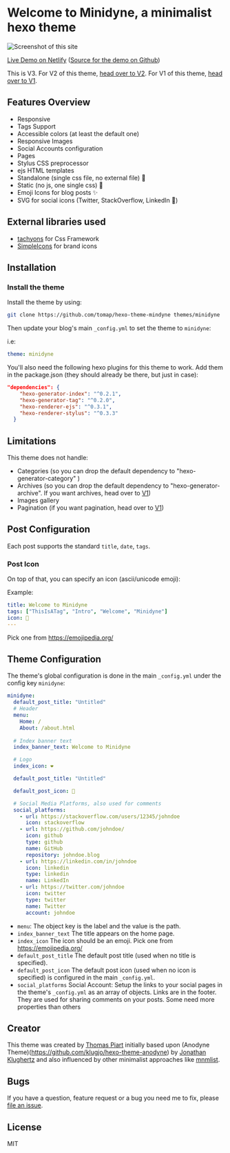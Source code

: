 # Welcome to Minidyne, a minimalist hexo theme

![Screenshot of this site](https://hexo-theme-minidyne-demo.netlify.com/screenshot.png)

[Live Demo on Netlify](https://hexo-theme-minidyne-demo.netlify.com/)
([Source for the demo on Github](https://github.com/tomap/hexo-theme-minidyne-demo))

<!-- more -->

This is V3. 
For V2 of this theme, [head over to V2](https://github.com/tomap/hexo-theme-minidyne/tree/v2).
For V1 of this theme, [head over to V1](https://github.com/tomap/hexo-theme-minidyne/tree/v1).

## Features Overview

- Responsive
- Tags Support
- Accessible colors (at least the default one)
- Responsive Images
- Social Accounts configuration
- Pages
- Stylus CSS preprocessor
- ejs HTML templates
- Standalone (single css file, no external file) 🥊
- Static (no js, one single css) 🍊
- Emoji Icons for blog posts ✨
- SVG for social icons (Twitter, StackOverflow, LinkedIn 📰)

## External libraries used

- [tachyons](https://tachyons.io/) for Css Framework
- [SimpleIcons](https://simpleicons.org/) for brand icons

## Installation

### Install the theme

Install the theme by using:

```bash
git clone https://github.com/tomap/hexo-theme-mindyne themes/minidyne
```

Then update your blog's main `_config.yml` to set the theme to `minidyne`:

i.e:

``` yaml
theme: minidyne
```

You'll also need the following hexo plugins for this theme to work.
Add them in the package.json (they should already be there, but just in case):

```json
"dependencies": {
    "hexo-generator-index": "^0.2.1",
    "hexo-generator-tag": "^0.2.0",
    "hexo-renderer-ejs": "^0.3.1",
    "hexo-renderer-stylus": "^0.3.3"
  }
```

## Limitations

This theme does not handle:

- Categories (so you can drop the default dependency to "hexo-generator-category" )
- Archives (so you can drop the default dependency to "hexo-generator-archive". If you want archives, head over to [V1](https://github.com/tomap/hexo-theme-minidyne/tree/v1))
- Images gallery
- Pagination (if you want pagination, head over to [V1](https://github.com/tomap/hexo-theme-minidyne/tree/v1))

## Post Configuration

Each post supports the standard `title`, `date`, `tags`.

### Post Icon

On top of that, you can specify an icon (ascii/unicode emoji):

Example:

``` yaml
title: Welcome to Minidyne
tags: ["ThisIsATag", "Intro", "Welcome", "Minidyne"]
icon: 🤝
---
```

Pick one from https://emojipedia.org/

## Theme Configuration

The theme's global configuration is done in the main `_config.yml` under the config key `minidyne`:

``` yaml
minidyne:
  default_post_title: "Untitled"
  # Header
  menu:
    Home: /
    About: /about.html
  
  # Index banner text
  index_banner_text: Welcome to Minidyne

  # Logo
  index_icon: ❤️

  default_post_title: "Untitled"

  default_post_icon: 🧙

  # Social Media Platforms, also used for comments
  social_platforms:
    - url: https://stackoverflow.com/users/12345/johndoe
      icon: stackoverflow
    - url: https://github.com/johndoe/
      icon: github
      type: github
      name: GitHub
      repository: johndoe.blog
    - url: https://linkedin.com/in/johndoe
      icon: linkedin
      type: linkedin
      name: LinkedIn
    - url: https://twitter.com/johndoe
      icon: twitter
      type: twitter
      name: Twitter
      account: johndoe
```

* `menu`: The object key is the label and the value is the path.
* `index_banner_text` The title appears on the home page.
* `index_icon` The icon should be an emoji. Pick one from https://emojipedia.org/
* `default_post_title` The default post title (used when no title is specified).
* `default_post_icon` The default post icon (used when no icon is specified) is configured in the main `_config.yml`.
* `social_platforms` Social Account: Setup the links to your social pages in the theme's `_config.yml` as an array of objects. Links are in the footer. They are used for sharing comments on your posts. Some need more properties than others

## Creator

This theme was created by [Thomas Piart](https://tpî.eu) initially based upon (Anodyne Theme)(https://github.com/klugjo/hexo-theme-anodyne) by [Jonathan Klughertz](http://www.codeblocq.com/) and also influenced by other minimalist approaches like [mnmlist](http://mnmlist.com/w/).

## Bugs

If you have a question, feature request or a bug you need me to fix, please [file an issue](https://github.com/tomap/hexo-theme-minidyne/issues/new).

## License

MIT
